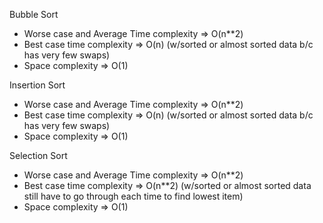 Bubble Sort
- Worse case and Average Time complexity => O(n**2)
- Best case time complexity => O(n) (w/sorted or almost sorted data b/c has very few swaps)
- Space complexity => O(1)

Insertion Sort
- Worse case and Average Time complexity => O(n**2)
- Best case time complexity => O(n) (w/sorted or almost sorted data b/c has very few swaps)
- Space complexity => O(1)

Selection Sort
- Worse case and Average Time complexity => O(n**2)
- Best case time complexity => O(n**2) (w/sorted or almost sorted data still have to go through each time to find lowest item)
- Space complexity => O(1)

